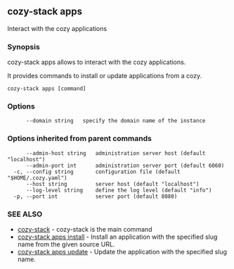 ## cozy-stack apps

Interact with the cozy applications

### Synopsis



cozy-stack apps allows to interact with the cozy applications.

It provides commands to install or update applications from
a cozy.


```
cozy-stack apps [command]
```

### Options

```
      --domain string   specify the domain name of the instance
```

### Options inherited from parent commands

```
      --admin-host string   administration server host (default "localhost")
      --admin-port int      administration server port (default 6060)
  -c, --config string       configuration file (default "$HOME/.cozy.yaml")
      --host string         server host (default "localhost")
      --log-level string    define the log level (default "info")
  -p, --port int            server port (default 8080)
```

### SEE ALSO
* [cozy-stack](cozy-stack.md)	 - cozy-stack is the main command
* [cozy-stack apps install](cozy-stack_apps_install.md)	 - Install an application with the specified slug name from the given source URL.
* [cozy-stack apps update](cozy-stack_apps_update.md)	 - Update the application with the specified slug name.

